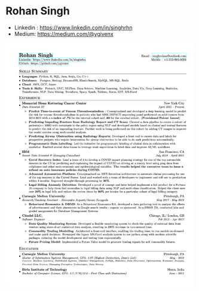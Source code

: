 # Rohan Singh

 - Linkedin : https://www.linkedin.com/in/singhrhn
 - Medium: https://medium.com/@ygivenx

![Resume Preview](/resume_2022.png)
